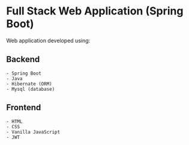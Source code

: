 # Full Stack Web Application (Spring Boot) 
Web application developed using:
## Backend
    - Spring Boot 
    - Java
    - Hibernate (ORM) 
    - Mysql (database)
## Frontend
    - HTML
    - CSS
    - Vanilla JavaScript
    - JWT